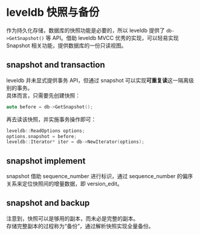 # leveldb 快照与备份

作为持久化存储，数据库的快照功能是必要的，所以 leveldb 提供了 `db->GetSnapshot()` 等 API。借助 leveldb MVCC 优秀的实现，可以轻易实现 Snapshot 相关功能，提供数据库的一份只读视图。

## snapshot and transaction

leveldb 并未显式提供事务 API，但通过 snapshot 可以实现**可重复读**这一隔离级别的事务。  
具体而言，只需要先创建快照：

```cpp
auto before = db->GetSnapshot();
```

再去读该快照，并实施事务操作即可：

```cpp
leveldb::ReadOptions options;
options.snapshot = before;
leveldb::Iterator* iter = db->NewIterator(options);
```

## snapshot implement

snapshot 借助 sequence_number 进行标识，通过 sequence_number 的偏序关系来定位快照间的增量数据，即 version_edit。

## snapshot and backup

注意到，快照可以是够用的副本，而未必是完整的副本。    
存储完整副本的过程称为“备份”，通过解析快照实现全量备份。